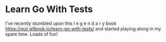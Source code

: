 # Learn Go With Tests

I've recently stumbled upon this l e g e n d a r y book https://quii.gitbook.io/learn-go-with-tests/ and started playing along in my spare time. Loads of fun!
